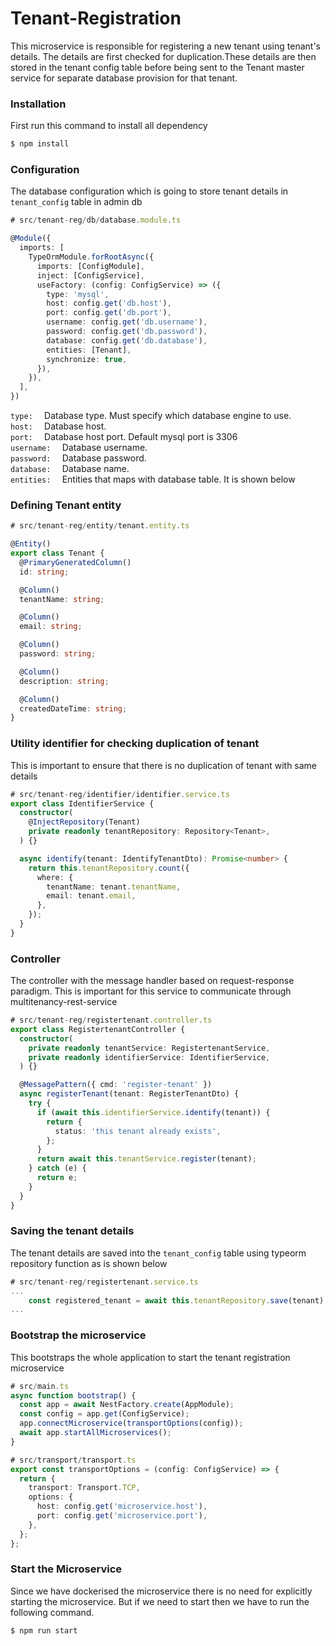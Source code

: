 # Tenant-Registration

This microservice is responsible for registering a new tenant using tenant's details. The details are first checked for duplication.These details are then stored in the tenant config table before being sent to the Tenant master service for separate database provision for that tenant.


### Installation
First run this command to install all dependency
```bash
$ npm install
```

### Configuration
The database configuration which is going to store tenant details in `tenant_config` table in admin db

```ts
# src/tenant-reg/db/database.module.ts

@Module({
  imports: [
    TypeOrmModule.forRootAsync({
      imports: [ConfigModule],
      inject: [ConfigService],
      useFactory: (config: ConfigService) => ({
        type: 'mysql',
        host: config.get('db.host'),
        port: config.get('db.port'),
        username: config.get('db.username'),
        password: config.get('db.password'),
        database: config.get('db.database'),
        entities: [Tenant],
        synchronize: true,
      }),
    }),
  ],
})
```
`type:  ` Database type. Must specify which database engine to use.  
`host:  ` Database host.  
`port:  ` Database host port. Default mysql port is 3306  
`username:  ` Database username.  
`password:  ` Database password.  
`database:  ` Database name.  
`entities:  ` Entities that maps with database table. It is shown below  

### Defining Tenant entity

```ts
# src/tenant-reg/entity/tenant.entity.ts

@Entity()
export class Tenant {
  @PrimaryGeneratedColumn()
  id: string;

  @Column()
  tenantName: string;

  @Column()
  email: string;

  @Column()
  password: string;

  @Column()
  description: string;

  @Column()
  createdDateTime: string;
}
```
### Utility identifier for checking duplication of tenant
This is important to ensure that there is no duplication of tenant with same details
```ts
# src/tenant-reg/identifier/identifier.service.ts
export class IdentifierService {
  constructor(
    @InjectRepository(Tenant)
    private readonly tenantRepository: Repository<Tenant>,
  ) {}

  async identify(tenant: IdentifyTenantDto): Promise<number> {
    return this.tenantRepository.count({
      where: {
        tenantName: tenant.tenantName,
        email: tenant.email,
      },
    });
  }
}
```

### Controller
The controller with the message handler based on request-response paradigm. This is important for this service to communicate through multitenancy-rest-service

```ts
# src/tenant-reg/registertenant.controller.ts
export class RegistertenantController {
  constructor(
    private readonly tenantService: RegistertenantService,
    private readonly identifierService: IdentifierService,
  ) {}

  @MessagePattern({ cmd: 'register-tenant' })
  async registerTenant(tenant: RegisterTenantDto) {
    try {
      if (await this.identifierService.identify(tenant)) {
        return {
          status: 'this tenant already exists',
        };
      }
      return await this.tenantService.register(tenant);
    } catch (e) {
      return e;
    }
  }
}
```
### Saving the tenant details
The tenant details are saved into the `tenant_config` table using typeorm repository function as is shown below

```ts
# src/tenant-reg/registertenant.service.ts
...
    const registered_tenant = await this.tenantRepository.save(tenant);
...
```

### Bootstrap the microservice
This bootstraps the whole application to start the tenant registration microservice

```ts
# src/main.ts
async function bootstrap() {
  const app = await NestFactory.create(AppModule);
  const config = app.get(ConfigService);
  app.connectMicroservice(transportOptions(config));
  await app.startAllMicroservices();
}

# src/transport/transport.ts
export const transportOptions = (config: ConfigService) => {
  return {
    transport: Transport.TCP,
    options: {
      host: config.get('microservice.host'),
      port: config.get('microservice.port'),
    },
  };
};
```

### Start the Microservice
Since we have dockerised the microservice there is no need for explicitly starting the microservice. But if we need to start then we have to run the following command.
```bash
$ npm run start
```
